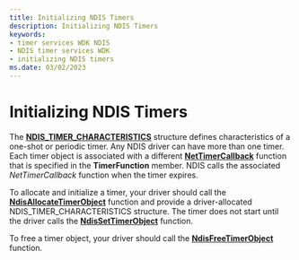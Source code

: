 ```yaml
---
title: Initializing NDIS Timers
description: Initializing NDIS Timers
keywords:
- timer services WDK NDIS
- NDIS timer services WDK
- initializing NDIS timers
ms.date: 03/02/2023
---
```


# Initializing NDIS Timers





The [**NDIS\_TIMER\_CHARACTERISTICS**](/windows-hardware/drivers/ddi/ndis/ns-ndis-_ndis_timer_characteristics) structure defines characteristics of a one-shot or periodic timer. Any NDIS driver can have more than one timer. Each timer object is associated with a different [**NetTimerCallback**](/windows-hardware/drivers/ddi/ndis/nc-ndis-ndis_timer_function) function that is specified in the **TimerFunction** member. NDIS calls the associated *NetTimerCallback* function when the timer expires.

To allocate and initialize a timer, your driver should call the [**NdisAllocateTimerObject**](/windows-hardware/drivers/ddi/ndis/nf-ndis-ndisallocatetimerobject) function and provide a driver-allocated NDIS\_TIMER\_CHARACTERISTICS structure. The timer does not start until the driver calls the [**NdisSetTimerObject**](/windows-hardware/drivers/ddi/ndis/nf-ndis-ndissettimerobject) function.

To free a timer object, your driver should call the [**NdisFreeTimerObject**](/windows-hardware/drivers/ddi/ndis/nf-ndis-ndisfreetimerobject) function.

 


